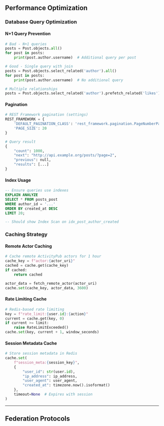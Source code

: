 ## Performance Optimization

### Database Query Optimization

#### N+1 Query Prevention

```python
# Bad - N+1 queries
posts = Post.objects.all()
for post in posts:
    print(post.author.username)  # Additional query per post

# Good - Single query with join
posts = Post.objects.select_related('author').all()
for post in posts:
    print(post.author.username)  # No additional query

# Multiple relationships
posts = Post.objects.select_related('author').prefetch_related('likes').all()
```

#### Pagination

```python
# REST Framework pagination (settings)
REST_FRAMEWORK = {
    'DEFAULT_PAGINATION_CLASS': 'rest_framework.pagination.PageNumberPagination',
    'PAGE_SIZE': 20
}

# Query result
{
    "count": 1000,
    "next": "http://api.example.org/posts/?page=2",
    "previous": null,
    "results": [...]
}
```

#### Index Usage

```sql
-- Ensure queries use indexes
EXPLAIN ANALYZE
SELECT * FROM posts_post
WHERE author_id = '...'
ORDER BY created_at DESC
LIMIT 20;

-- Should show Index Scan on idx_post_author_created
```

### Caching Strategy

#### Remote Actor Caching

```python
# Cache remote ActivityPub actors for 1 hour
cache_key = f"actor:{actor_uri}"
cached = cache.get(cache_key)
if cached:
    return cached

actor_data = fetch_remote_actor(actor_uri)
cache.set(cache_key, actor_data, 3600)
```

#### Rate Limiting Cache

```python
# Redis-based rate limiting
key = f"rate_limit:{user.id}:{action}"
current = cache.get(key, 0)
if current >= limit:
    raise RateLimitExceeded()
cache.set(key, current + 1, window_seconds)
```

#### Session Metadata Cache

```python
# Store session metadata in Redis
cache.set(
    f"session_meta:{session_key}",
    {
        "user_id": str(user.id),
        "ip_address": ip_address,
        "user_agent": user_agent,
        "created_at": timezone.now().isoformat()
    },
    timeout=None  # Expires with session
)
```

---

## Federation Protocols
